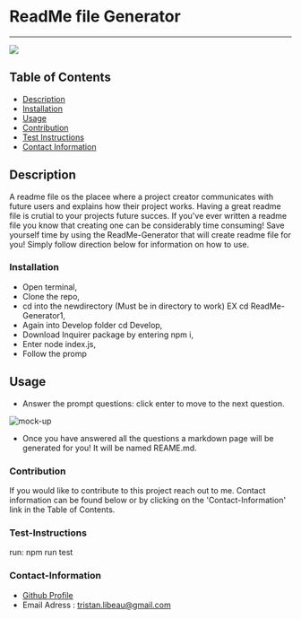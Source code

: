 # ReadMe file Generator
----
<a href="https://img.shields.io/badge/License-undefined-brightgreen"><img src="https://img.shields.io/badge/License-undefined-brightgreen"></a>

## Table of Contents

- [Description](#description)
- [Installation](#installation)
- [Usage](#usage)
- [Contribution](#contribution)
- [Test Instructions](#test-instructions)
- [Contact Information](#contact-information)

## Description

A readme file os the placee where a project creator communicates with future users and explains how their project works. Having a great readme file is crutial to your projects future succes. If you've ever written a readme file you know that creating one can be considerably time consuming! Save yourself time by using the ReadMe-Generator that will create readme file for you! Simply follow direction below for information on how to use.

### Installation

* Open terminal, 
* Clone the repo, 
* cd into the newdirectory (Must be in directory to work) EX cd ReadMe-Generator1, 
* Again into Develop folder cd Develop, 
* Download Inquirer package by entering npm i, 
* Enter node index.js, 
* Follow the promp

## Usage

* Answer the prompt questions: click enter to move to the next question. 

![mock-up](./img/readme-generator.gif)

* Once you have answered all the questions a markdown page will be generated for you! It will be named REAME.md.

### Contribution

If you would like to contribute to this project reach out to me. Contact information can be found below or by clicking on the 'Contact-Information' link in the Table of Contents.

### Test-Instructions

run: npm run test

### Contact-Information

* [Github Profile](https://github.com/TristanLibeau)
* Email Adress : tristan.libeau@gmail.com
